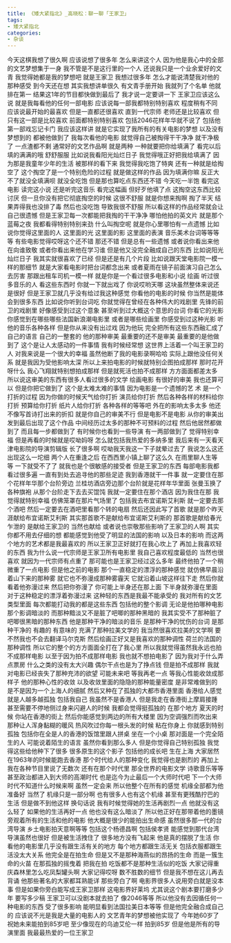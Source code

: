 ```yaml
---
title: 《矮大紧指北》_高晓松：聊一聊「王家卫」
tags:
- 矮大紧指北
categories:
- 杂谈
---
```


今天这棋我想了很久啊
应该说想了很多年
怎么来讲这个人
因为他是我心中的全部的文艺梦想集于一身
我不管是不是这行里的一个人
还说我只是一个业余爱好的文青
我觉得她都是我的梦想吧
就是王家卫
我想过很多年
怎么才能说清楚我对他的那种感受
到今天还在想
其实我想讲单很久
有文青手册开始
我就列了个名单
他就排在第一
结果这1年的节目都快做到最后了
我才说一定要讲一下
王家卫应该这么说
就是我每看他的任何一部电影
应该说每一部我都特别特别喜欢
程度稍有不同
应该说最开始的最喜欢
但是一直都还很喜欢
直到一代宗师
老师还是比较喜欢
但只有这一部是比较喜欢
前面都特别特别喜欢
包括2046花样年华就不说了
包括他第一部戏忘记卡门
我应该这样讲
就是它实现了我所有的有关电影的梦想
以及没有梦想到的
都被他做到了
我每次看他的电影
就觉得自己被掏得干干净净
就干净极了
一点渣都不剩
通常好的文艺作品啊
就是两种
一种就要把你给填满了
看完以后填的满满的哦
舒舒服服
比如说我看阳光灿烂日子
我觉得哦正好把我给填满了
因为那是我童年少年的生活
被那样的看下来
我觉得我吃饱了特爽
还有一种就是给掏空了
这个掏空了是一个特别危险的过程
就是做这样的作品
因为填满你嘛
反正大不了就没全填满呗
就没全吃饱
但是那也算吃点东西还不错
今天吃一半饱
看完这电影
读完这小说
还是听完这音乐
看完这幅画
但好歹他填了点
这掏空这东西比较讨厌
但一旦你没有把它彻底掏空的时候
这很不舒服
就是你想来掏啊
掏了半天
结果弄得我也没排了毒
然后也没吃饱
导致我很不舒服
所以看这样的作品经常就会让自己很遗憾
但是王家卫每一次都能把我掏的干干净净
哪怕他拍的英文片
就是那个蓝莓之夜
我都看得特别特别来劲
什么叫掏空呢
就是你心里哪怕有一点遗憾
比如说你觉得这里面的人
这里面的光
这里面的影
这里面的表演
音乐美术台词等等等等
有些电影觉得哎呀这个还不错
那还不错
但是总有一些遗憾
或者说你看出来他在向谁致敬
或者你看出来他在学习谁
但是他又没完全融成自己的东西
比如说阳光灿烂日子
我其实就很喜欢了已经
但是还是有几个片段
比如说跟天堂电影院一模一样的那细节
就是大家看电影时把台词都念出来
或者夏雨在镜子前面演习自己怎么去厉害
那跟出租车司机一模一样
就是你是一个看过很多电影和小说
绘画
听过很多音乐的人
看这些东西时
你就一下就出戏了
你说哎哟天哪
这块虽然整体来说还是很好
但是王家卫就几乎没有给过我这种感觉
你看他的电影的时候
你当然是能体会到很多东西
比如说你听到台词吃
你就觉得在曾经在各种伟大的戏剧里
先锋的前卫的戏剧里
好像感受到过这个意象
甚至听到过大概这个意思的台词
你看它的光影
你感觉到在哪些哪些法国新浪潮电影里
或者是哪些绘画里
你感受到过这种光影
听他的音乐各种各样
但是你从来没有出过戏
因为他玩
完全把所有这些东西融汇成了自己的语言
自己的一整套的
他的那种审美
最重要的还不是审美
最重要的是他做到了
这个是让人太感动的一件事情
我有时候经常想
这世界上活着一个叫王家卫的人
对我来说是一个很大的幸福
虽然他断了我的电影录啊哈哈
实际上跟他没任何关系
就是我因为受他影响太深
所以上来拍电影的时候就特别企图拍成那样
那时花开呀什么
我心飞翔就特别想拍成那样
但是就死活也拍不成那样
方方面面都差太多
所以说这审美的东西有很多人看过很多的文学
绘画电影
有很好的审美
我也还算可以
但是你把它做到了
这个是太难太难的事情
因为电影是一个遗憾的艺
术
是一个打折的过程
因为你做的时候天气给你打折
演员给你打折
然后各种各样的材料给你打折
预算给你打折
纸片人给你打折
各种各样的等等吧
外在的影响太多太多
他还不像写首诗打出来的折扣
就是你自己的审美不行
但是电影不是电影
从你的审美出发到最后出现了这个作品
中间经历过太多的那种不可预料的过程
然后他居然都做到了
而且每一步都做到了
有时候你也看到一些导演
有一两部做到了
觉得特别幸福
但是再看的时候就是哎呦妈呀
怎么就包括我热爱的多纳多里
我后来有一天看天津电影院的导演剪辑版
长了很多啊
哎呦我天我这一下子就晕过去了
我说怎么这还出现这么一坨细
两个人在重逢之后
在西西里小镇上聊了这么久
在雨里聊人生等
等
一下就受不了了
就我也是个很敏感的接受者
但是王家卫的东西
每部电影我都看过很多遍
一直有到处去追寻他的那些足迹
我到香港就干一件事
就一定要住在那个花样年华那个台阶旁边
兰桂坊酒店旁边那个台阶就是花样年华里面
张曼玉换了各种旗袍
从那个台阶走下去去买馄饨
我就一定要住在那个酒店
因为我住在那
我觉得就特别幸福
仿佛笼罩在那片气场里了
包括我去布宜诺斯艾利斯
就一定要去那个酒吧
然后一定要去在酒吧里看那个转的电扇
然后还因此写了首歌
就是那个昨天涯献给布宜诺斯艾利斯
其实那首歌不是献给布宜诺斯艾利斯的
那首歌是献给春光乍泄的
是献给王家卫的
当然也献给
或者说也崇敬那些影响了王家卫的人啊
其实你都不用去仔细的想
都能感觉到他受了明显的法国的影响
以及日本的影响
而这两个地方的艺术都是我最喜欢的
所以王家卫正好就打在我心坎上了
再加上我喜欢轻的东西
我为什么说一代宗师是王家卫所有电影里
我自己喜欢程度最低的
当然也很喜欢
就因为一代宗师有点重了
那可能也是王家卫经过这么多年
最终他拍了一个稍微重了一点电影
但是他之前的电影
那个一直稳定的漂浮的那种感觉
就仿佛早晨沿着山下来的那种雾
就它也不弥漫成那种雾霾天
它就沿着山坡这样往下走
然后你就看着他弥漫过来
然后把你弥漫了
你可能上半身还在那上面
下半身就弥漫在里面
对于这种稳定的漂浮着弥漫过来
这种轻的东西是我最不能承受的
我对所有的文艺类型里面
每次都能打动我的都是这些东西
包括他的整个影调
无论是他拍哪种电影
那个影调暗淡的
而那种黯淡又不是脏了吧唧的那种黑暗的
我其实受不了那种脏了吧唧很黑暗的那种东西
他是那种干净的暗淡的音乐
是那种干净的忧伤的台词
是那种干净的
有趣的
有意味的
充满了那种拉美文学的
我当然很喜欢拉美的文学啊
要不然我也不会去翻译马尔克斯
然后绘画正好又是我喜欢的那种调性
荷兰的法国的那种调性
所以它的整个的方方面面全打在了我心里
所以我就觉得虽然我永远也拍不成那样电影
以至于因为拍不成那样电影
我也就不想拍电影了
因为我对于什么弄点票房
什么之类的没有太大兴趣
偶尔干点也是为了挣点钱
但是拍不成那样
我就对电影已经丧失了那种充沛的欲望
可能未来吧
等我再老一点
等我心性能收敛成那样子
他的那种心性的收敛
以及收敛里面的隐隐的那种能量密度
是非常难做到的
是不是因为一个上海人的细腻
然后又种在了孤独的大都市香港里面
香港给人感觉就是人越多越孤独
包括我自己
我虽然不是香港人
但是我走在香港街上摩肩接踵
甚至需要不停地侧过身来闪避人的时候
我都会觉得挺孤独的
在那个地方
夏天的时候
你站在香港的街上
然后你能感觉到两边的所有大楼里
因为空调强烈而吹出来
那种让人浑身黏糊的暖风
热风吹过你每一根头发的时候
粘在你身上
你就感到特别孤独
包括你在全是人的香港的饭馆里跟人拼桌
坐在一个小桌
那对面是一个完全陌生的人
可能说着陌生的语言
虽然你看到那么多人
但是你觉得自己特别孤独
我觉得这些给他种下了很多
很多原生的这个影子
包括他的成长吧
生在上海
大家居然在1963年的时候能跑去香港
那个时代给人的那种变化
我觉得也是剧烈的
再加上我在各种节目里说了无数次
还有在那个时代里
那全世界的电影文学
诗歌音乐等等
甚至政治都进入到大师的高潮时代
也是迄今为止最后一个大师时代吧
下一个大师时代不知道什么时候来啊
虽然一定会来
所以他整个在所有的感觉
机缘全部都为他准备好
当然了
机缘只是一部分啊
也有很多人也有这个机缘
甚至有更残酷拧巴的生活
但是做不到他这样
换句话说
我有时候觉得她的生活再剧烈一点
他就没有这么轻了
如果他的生活再好一点
他也没有这么暗淡了
所以他正好在那带着他的墨镜
旁观着所有的生活和他的电影
他大概是很少的能拍出生命感
虽然很多那一代的台湾导演
乡土电影拍天意啊等等
包括这个杨德昌啊
包括侯孝贤
能感觉到那代台湾导演虽然也很好
但是被生活拽住了
很多地方没有飞起来
他是真的摆脱了生活
你看他的电影里几乎没有跟生活有关的地方
每个地方都跟生活无关
包括衣服都跟生活没太大关系
他完全是在拍生命
但是又不是那种海燕似的昂扬的生命
而是一簇生命的火苗
在那孤独的摇曳着
把我在拍
吃饭都不是那种生活似的吃饭
大家记得重庆森林里怎么吃凤梨罐头啊
大家记得哎呀
数不胜数的细节
但是我不想在这儿再去背诵
他那些著名的大家都耳熟能详
那些旁白了啊
电影界很多人说用旁白就是没本事
但是如果你旁白能写成王家卫那样
这电影界好莱坞
尤其说这个剧本要打磨多少年
要写多少稿
王家卫可以没剧本就去拍了
像2046等等
所以他没有去因循任何一种电影的东西
受了很多影响
能明显看到法国拉美日本等等
但是他完全融合成自己的
应该说不光是我是大量的电影人的
文艺青年的梦想被他实现了
今年她60岁了
祝她未来能拍到85岁吧
至少像现在的乌迪艾伦一样
拍到85岁
但是他是所有的导演里面
我最最热爱的一位王家卫